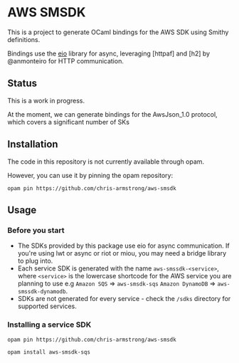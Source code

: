 # AWS SMSDK

This is a project to generate OCaml bindings for the AWS SDK using
Smithy definitions.

Bindings use the [eio]() library for async, leveraging [httpaf]
and [h2] by @anmonteiro for HTTP communication.

## Status

This is a work in progress. 

At the moment, we can generate bindings for the AwsJson_1.0 protocol,
which covers a significant number of SKs

## Installation

The code in this repository is not currently available through opam.

However, you can use it by pinning the opam repository:

`opam pin https://github.com/chris-armstrong/aws-smsdk`

## Usage

### Before you start 

* The SDKs provided by this package use eio for async communication.
If you're using lwt or async or riot or miou, you may need a bridge
library to plug into.
* Each service SDK is generated with the name `aws-smssdk-<service>`,
where `<service>` is the lowercase shortcode for the AWS service
you are planning to use e.g `Amazon SQS` => `aws-smsdk-sqs` `Amazon DynamoDB`
=> `aws-smssdk-dynamodb`.
* SDKs are not generated for every service - check the `/sdks` directory
for supported services.

### Installing a service SDK

`opam pin https://github.com/chris-armstrong/aws-smsdk`

`opam install aws-smsdk-sqs`


